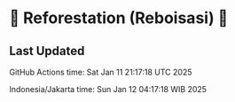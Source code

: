 
# 🌳 Reforestation (Reboisasi) 🌲

## Last Updated

GitHub Actions time: Sat Jan 11 21:17:18 UTC 2025

Indonesia/Jakarta time: Sun Jan 12 04:17:18 WIB 2025
